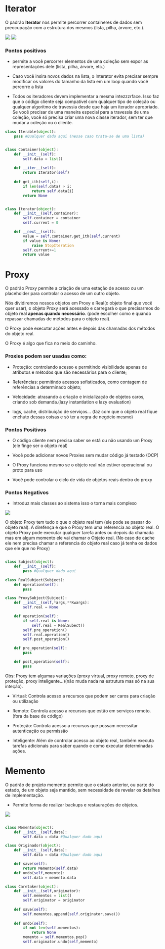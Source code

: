 # Iterator

O padrão **Iterator** nos permite percorrer containeres de dados sem preocupação com a estrutura dos mesmos (lista, pilha, árvore, etc.).

<img src="./.assets/iterator.JPG">

<img src="./.assets/iteratorclass.JPG">



### Pontos positivos

- permite a você percorrer elementos de uma coleção sem expor as representações dele (lista, pilha, árvore, etc.)

- Caso você insira novos dados na lista, o Interator evita precisar sempre modificar os valores do tamanho da lista em um loop quando você percorre a lista 

- Todos os iteradores devem implementar a mesma intezzzrface. Isso faz que o código cliente seja compatível com qualquer tipo de coleção ou qualquer algoritmo de travessia desde que haja um iterador apropriado. Se você precisar de uma maneira especial para a travessia de uma coleção, você só precisa criar uma nova classe iterador, sem ter que mudar a coleção ou o cliente.

```python
class Iterable(object):
    pass #Qualquer dado aqui (nesse caso trata-se de uma lista)


class Container(object):
    def __init__(self):
        self.data = list()
    
    def __iter__(self):
        return Iterator(self)
    
    def get_ith(self,i):
        if len(self.data) > i:
            return self.data[i]
        return None


class Iterator(object):
    def __init__(self,container):
        self.container = container
        self.current = 0

    def __next__(self):
        value = self.container.get_ith(self.current)
        if value is None:
            raise StopIteration
        self.current+=1
        return value

```

# Proxy

O padrão Proxy permite a criação de uma estação de acesso ou um placeholder para controlar o acesso de um outro objeto.

Nós dividiremos nossos objetos em Proxy e Real(o objeto final que você quer usar), o objeto Proxy será acessado e carregará o que precisarmos do objeto real **apenas quando necessário**. (pode escolher como e quando repassar chamadas de métodos para o objeto real).

O Proxy pode executar ações antes e depois das chamadas dos métodos do objeto real.

O Proxy é algo que fica no meio do caminho.


### Proxies podem ser usadas como:

- Proteção: controlando acesso e permitindo visibilidade apenas de atributos e métodos que são necessários para o cliente;

- Referências: permitindo acessos sofisticados, como contagem de referências a determinado objeto;

- Velocidade: atrasando a criação e inicialização de objetos caros, criando sob demanda.(lazy instantiation e lazy evaluation)

- logs, cache, distribuição de serviços... (faz com que o objeto real fique enchuto dessas coisas e só ter a regra de negócio mesmo)

### Pontos Positivos

- O código cliente nem precisa saber se está ou não usando um Proxy (ele finge ser o objeto real)

- Você pode adicionar novos Proxies sem mudar código já testado (OCP)

- O Proxy funciona mesmo se o objeto real não estiver operacional ou proto para uso

- Você pode controlar o ciclo de vida de objetos reais dentro do proxy

### Pontos Negativos

- Introduz mais classes ao sistema isso o torna mais complexo

<img src="./.assets/proxyUml.JPG">

O objeto Proxy tem tudo o que o objeto real tem (ele pode se passar do objeto real). A direfença é que o Proxy tem uma referencia ao objeto real. O objeto Proxy pode executar qualquer tarefa antes ou depois da chamada mas em algum momento ele vai chamar o Objeto real. (No caso de cache ele nem precisa chamar a referencia do objeto real caso já tenha os dados que ele que no Proxy)

```python

class Subject(object):
    def __init__(self):
        pass #Qualquer dado aqui

class RealSubject(Subject):
    def operation(self):
        pass

class ProxySubject(Subject):
    def __init__(self,*args,**Kwargs):
        self.real = None

    def operation(self):
        if self.real is None:
            self.real = RealSubect()
        self.pre_operation()
        self.real.operation()
        self.post_operation()

    def pre_operation(self):
        pass

    def post_operation(self):
        pass
```

Obs: Proxy tem algumas variações (proxy virtual, proxy remoto, proxy de proteção, proxy inteligente...)(não muda nada na estrutura mas só na sua inteção).

- Virtual: Controla acesso a recursos que podem ser caros para criação ou utilização

- Remoto: Controla acesso a recursos que estão em serviços remoto. (fora da base de código)

- Proteção: Controla acesso a recursos que possam necessitar autenticação ou permissão

- Inteligente: Além de controlar acesso ao objeto real, também executa tarefas adicionais para saber quando e como executar determinadas ações.

# Memento

O padrão de projeto memento permite que o estado anterior, ou parte do estado, de um objeto seja mantido, sem necessidade de revelar os detalhes de implementação.

- Permite forma de realizar backups e restaurações de objetos.

<img src="./.assets/memento uml.JPG">

```python

class Memento(object):
    def __init__(self,data):
        self.data = data #Qualquer dado aqui

class Originador(object):
    def __init__(self,data):
        self.data = data #Qualquer dado aqui

    def save(self):
        return Memento(self.data)
    def undo(self,memento):
        self.data = memento.data

class Caretaker(object):
    def __init__(self,originator):
        self.mementos = list()
        self.originator = originator
    
    def save(self):
        self.mementos.append(self.originator.save())
    
    def undo(self):
        if not len(self.mementos):
            return None
        memento = self.mementos.pop()
        self.originator.undo(self,memento)

```

